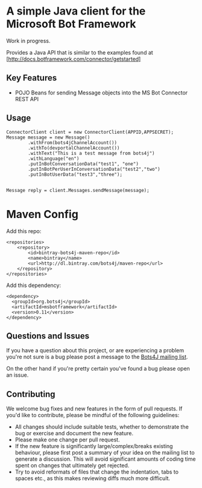 A simple Java client for the Microsoft Bot Framework
====================================================

Work in progress.

Provides a Java API that is similar to the examples found at [http://docs.botframework.com/connector/getstarted]

Key Features
------------
	
-	POJO Beans for sending Message objects into the MS Bot Connector REST API

Usage
-----
 
	ConnectorClient client = new ConnectorClient(APPID,APPSECRET);
	Message message = new Message()
	        .withFrom(bots4jChannelAccount())
	        .withTo(devportalChannelAccount())
	        .withText("This is a test message from bots4j")
	        .withLanguage("en")
	        .putInBotConversationData("test1", "one")
	        .putInBotPerUserInConversationData("test2","two")
	        .putInBotUserData("test3","three");
	
	
	Message reply = client.Messages.sendMessage(message);
	
Maven Config
============

Add this repo:

    <repositories>
        <repository>
            <id>bintray-bots4j-maven-repo</id>
            <name>bintray</name>
            <url>http://dl.bintray.com/bots4j/maven-repo</url>
        </repository>
    </repositories>

Add this dependency:

    <dependency>
      <groupId>org.bots4j</groupId>
      <artifactId>msbotframework</artifactId>
      <version>0.11</version>
    </dependency>
    


Questions and Issues
--------------------
If you have a question about this project, or are experiencing a problem you're not sure is a bug please post a message to the
[Bots4J mailing list](https://groups.google.com/forum/#!forum/bots4j).

On the other hand if you're pretty certain you've found a bug please open an issue.

Contributing
------------
We welcome bug fixes and new features in the form of pull requests. If you'd like to contribute, please be mindful of the
following guidelines:
* All changes should include suitable tests, whether to demonstrate the bug or exercise and document the new feature.
* Please make one change per pull request.
* If the new feature is significantly large/complex/breaks existing behaviour, please first post a summary of your idea
on the mailing list to generate a discussion. This will avoid significant amounts of coding time spent on changes that ultimately get rejected.
* Try to avoid reformats of files that change the indentation, tabs to spaces etc., as this makes reviewing diffs much
more difficult.
